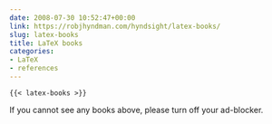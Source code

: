 ```yaml
---
date: 2008-07-30 10:52:47+00:00
link: https://robjhyndman.com/hyndsight/latex-books/
slug: latex-books
title: LaTeX books
categories:
- LaTeX
- references
---
```


```
{{< latex-books >}}
```

If you cannot see any books above, please turn off your ad-blocker.
